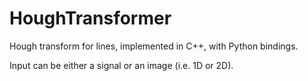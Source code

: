 # HoughTransformer

Hough transform for lines, implemented in C++, with Python bindings.

Input can be either a signal or an image (i.e. 1D or 2D).
